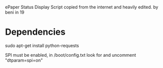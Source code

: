 ePaper Status Display Script
copied from the internet and heavily edited.
by beni in 19

# Dependencies

sudo apt-get install python-requests

SPI must be enabled, in /boot/config.txt look for and uncomment "dtparam=spi=on"
